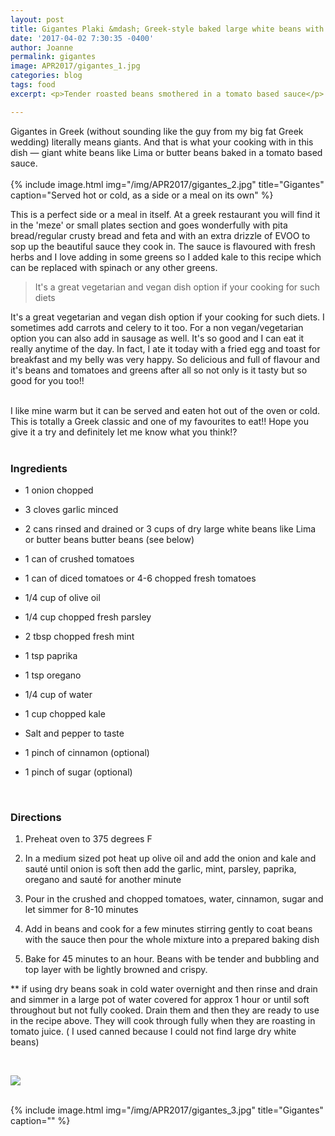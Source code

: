 ```yaml
---
layout: post
title: Gigantes Plaki &mdash; Greek-style baked large white beans with greens
date: '2017-04-02 7:30:35 -0400'
author: Joanne
permalink: gigantes
image: APR2017/gigantes_1.jpg
categories: blog
tags: food
excerpt: <p>Tender roasted beans smothered in a tomato based sauce</p>

---
```


Gigantes in Greek (without sounding like the guy from my big fat Greek wedding) literally means giants. And that is what your cooking with in this dish &mdash; giant white beans like Lima or butter beans baked in a tomato based sauce.
<br>
<br>
{% include image.html
            img="/img/APR2017/gigantes_2.jpg"
            title="Gigantes"
            caption="Served hot or cold, as a side or a meal on its own" %}

This is a perfect side or a meal in itself. At a greek restaurant you will find it in the 'meze' or small plates section and goes wonderfully with pita bread/regular crusty bread and feta and with an extra drizzle of EVOO to sop up the beautiful sauce they cook in. The sauce is flavoured with fresh herbs and I love adding in some greens so I added kale to this recipe which can be replaced with spinach or any other greens.

> It's a great vegetarian and vegan dish option if your cooking for such diets

It's a great vegetarian and vegan dish option if your cooking for such diets. I sometimes add carrots and celery to it too. For a non vegan/vegetarian option you can also add in sausage as well.  It's so good and I can eat it really anytime of the day. In fact, I ate it today with a fried egg and toast for breakfast and my belly was very happy. So delicious and full of flavour and it's beans and tomatoes and greens after all  so not only is it tasty but so good for you too!!
<br>
<br>

I like mine warm but it can be served and eaten hot out of the oven or cold. This is totally a Greek classic and one of my favourites to eat!! Hope you give it a try and definitely let me know what you think!?
<br>
<br>


### Ingredients

* 1 onion chopped

* 3 cloves garlic minced

* 2 cans rinsed and drained  or 3 cups of dry large white beans like Lima or butter beans butter beans (see below)

* 1 can of crushed tomatoes

* 1 can of diced tomatoes or 4-6 chopped fresh tomatoes

* 1/4 cup of olive oil

* 1/4 cup chopped fresh parsley

* 2 tbsp chopped fresh mint

* 1 tsp  paprika

* 1 tsp oregano

* 1/4 cup of water

* 1 cup chopped kale

* Salt and pepper to taste

* 1 pinch of cinnamon (optional)

* 1 pinch of sugar (optional)
<br>

### Directions

1. Preheat oven to 375 degrees F

1. In a medium sized pot heat up olive oil and add the onion and kale and sauté until onion is soft then add the garlic, mint, parsley, paprika, oregano and sauté for another minute

1. Pour in the crushed and chopped tomatoes, water, cinnamon, sugar and let simmer for 8-10 minutes

1. Add in beans and cook for a few minutes stirring gently to coat beans with the sauce then pour the whole mixture into a prepared baking dish

1. Bake for 45 minutes to an hour. Beans with be tender and bubbling  and top layer with be lightly browned and crispy.

** if using dry beans soak in cold water overnight and then rinse and drain and simmer in a large pot of water covered for approx 1 hour or until soft throughout but not fully cooked. Drain them and then they are ready to use in the recipe above. They will cook through fully when they are roasting in tomato juice. ( I used canned because I could not find large dry white beans)


<br>
<p class="apple__news__logo"><a href="https://apple.news/TKVtoVhGUQSuiufA4bqI-gg"><img src="{{ basesite.url }}/img/apple_news.svg" /></a></p>


<br>
{% include image.html
            img="/img/APR2017/gigantes_3.jpg"
            title="Gigantes"
            caption="" %}
